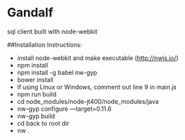 # Gandalf

sql client built with node-webkit

##Installation Instructions:

* install node-webkit and make executable (http://nwjs.io/)
* npm install
* npm install -g babel nw-gyp
* bower install
* if using Linux or Windows, comment out line 9 in main.js
* npm run build
* cd node_modules/node-jt400/node_modules/java
* nw-gyp configure —target=0.11.6
* nw-gyp build
* cd back to root dir
* nw .

